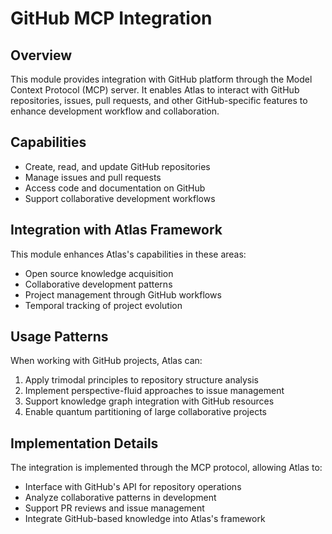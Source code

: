 # GitHub MCP Integration

## Overview

This module provides integration with GitHub platform through the Model Context Protocol (MCP) server. It enables Atlas to interact with GitHub repositories, issues, pull requests, and other GitHub-specific features to enhance development workflow and collaboration.

## Capabilities

- Create, read, and update GitHub repositories
- Manage issues and pull requests
- Access code and documentation on GitHub
- Support collaborative development workflows

## Integration with Atlas Framework

This module enhances Atlas's capabilities in these areas:
- Open source knowledge acquisition
- Collaborative development patterns
- Project management through GitHub workflows
- Temporal tracking of project evolution

## Usage Patterns

When working with GitHub projects, Atlas can:
1. Apply trimodal principles to repository structure analysis
2. Implement perspective-fluid approaches to issue management
3. Support knowledge graph integration with GitHub resources
4. Enable quantum partitioning of large collaborative projects

## Implementation Details

The integration is implemented through the MCP protocol, allowing Atlas to:
- Interface with GitHub's API for repository operations
- Analyze collaborative patterns in development
- Support PR reviews and issue management
- Integrate GitHub-based knowledge into Atlas's framework